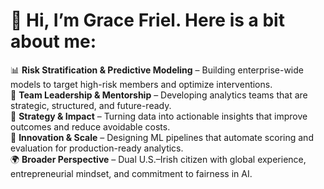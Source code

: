 # 👋 Hi, I’m Grace Friel. Here is a bit about me:

📊 **Risk Stratification & Predictive Modeling** – Building enterprise-wide models to target high-risk members and optimize interventions.  
🤝 **Team Leadership & Mentorship** – Developing analytics teams that are strategic, structured, and future-ready.  
🧭 **Strategy & Impact** – Turning data into actionable insights that improve outcomes and reduce avoidable costs.  
🚀 **Innovation & Scale** – Designing ML pipelines that automate scoring and evaluation for production-ready analytics.  
🌍 **Broader Perspective** – Dual U.S.–Irish citizen with global experience, entrepreneurial mindset, and commitment to fairness in AI.  
